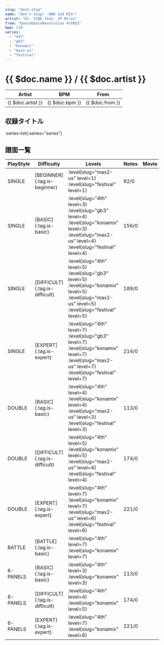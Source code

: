 ```yaml
---
slug: "dont-stop"
name: "Don't Stop! ~AMD 2nd MIX~"
artist: "Dr. VIBE feat. JP Miles"
from: "DanceDanceRevolution 4thMIX"
bpm: 130
series:
  - "4th"
  - "gb3"
  - "konamix"
  - "max2-us"
  - "festival"
---
```


# {{ $doc.name }} / {{ $doc.artist }}

|Artist|BPM|From|
|------|---|----|
|{{ $doc.artist }}|{{ $doc.bpm }}|{{ $doc.from }}|

## 収録タイトル

:series-list{:series="series"}

## 譜面一覧

|PlayStyle|Difficulty|Levels|Notes|Movie|
|---------|----------|------|-----|-----|
|SINGLE|[BEGINNER]{.tag.is-beginner}|:level{slug="max2-us" level=1} :level{slug="festival" level=1}|92/0||
|SINGLE|[BASIC]{.tag.is-basic}|:level{slug="4th" level=3} :level{slug="gb3" level=4} :level{slug="konamix" level=3} :level{slug="max2-us" level=4} :level{slug="festival" level=4}|156/0||
|SINGLE|[DIFFICULT]{.tag.is-difficult}|:level{slug="4th" level=5} :level{slug="gb3" level=5} :level{slug="konamix" level=5} :level{slug="max2-us" level=5} :level{slug="festival" level=5}|189/0||
|SINGLE|[EXPERT]{.tag.is-expert}|:level{slug="4th" level=7} :level{slug="gb3" level=7} :level{slug="konamix" level=7} :level{slug="max2-us" level=7} :level{slug="festival" level=7}|214/0||
|DOUBLE|[BASIC]{.tag.is-basic}|:level{slug="4th" level=4} :level{slug="konamix" level=4} :level{slug="max2-us" level=3} :level{slug="festival" level=3}|113/0||
|DOUBLE|[DIFFICULT]{.tag.is-difficult}|:level{slug="4th" level=5} :level{slug="konamix" level=5} :level{slug="max2-us" level=4} :level{slug="festival" level=4}|174/0||
|DOUBLE|[EXPERT]{.tag.is-expert}|:level{slug="4th" level=7} :level{slug="konamix" level=7} :level{slug="max2-us" level=6} :level{slug="festival" level=6}|221/0||
|BATTLE|[BATTLE]{.tag.is-basic}|:level{slug="4th" level=7} :level{slug="konamix" level=7}|||
|6-PANELS|[BASIC]{.tag.is-basic}|:level{slug="4th" level=3} :level{slug="konamix" level=3}|113/0||
|6-PANELS|[DIFFICULT]{.tag.is-difficult}|:level{slug="4th" level=4} :level{slug="konamix" level=5}|174/0||
|6-PANELS|[EXPERT]{.tag.is-expert}|:level{slug="4th" level=7} :level{slug="konamix" level=6}|221/0||
